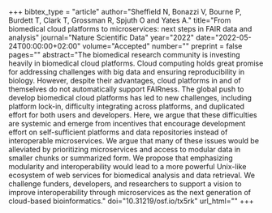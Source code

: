 +++
bibtex_type = "article"
author="Sheffield N, Bonazzi V, Bourne P, Burdett T, Clark T, Grossman R, Spjuth O and Yates A."
title="From biomedical cloud platforms to microservices: next steps in FAIR data and analysis"
journal="Nature Scientific Data"
year="2022"
date="2022-05-24T00:00:00+02:00"
volume="Accepted"
number=""
preprint = false
pages=""
abstract="The biomedical research community is investing heavily in biomedical cloud platforms. Cloud computing holds great promise for addressing challenges with big data and ensuring reproducibility in biology. However, despite their advantages, cloud platforms in and of themselves do not automatically support FAIRness. The global push to develop biomedical cloud platforms has led to new challenges, including platform lock-in, difficulty integrating across platforms, and duplicated effort for both users and developers. Here, we argue that these difficulties are systemic and emerge from incentives that encourage development effort on self-sufficient platforms and data repositories instead of interoperable microservices. We argue that many of these issues would be alleviated by prioritizing microservices and access to modular data in smaller chunks or summarized form. We propose that emphasizing modularity and interoperability would lead to a more powerful Unix-like ecosystem of web services for biomedical analysis and data retrieval. We challenge funders, developers, and researchers to support a vision to improve interoperability through microservices as the next generation of cloud-based bioinformatics."
doi="10.31219/osf.io/tx5rk"
url_html=""
+++






